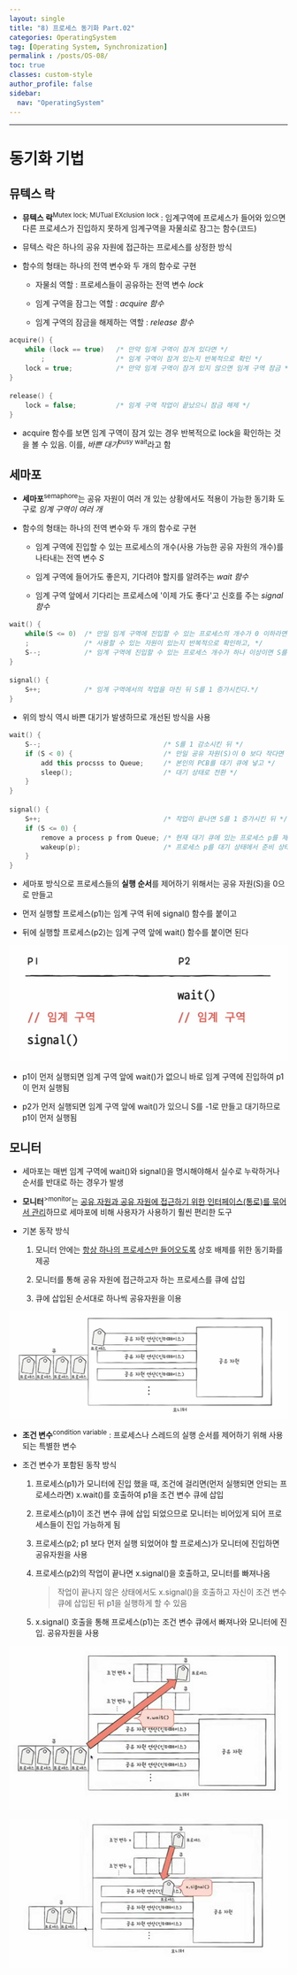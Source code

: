 ```yaml
---
layout: single
title: "8) 프로세스 동기화 Part.02"
categories: OperatingSystem
tag: [Operating System, Synchronization]
permalink : /posts/OS-08/
toc: true
classes: custom-style
author_profile: false
sidebar:
  nav: "OperatingSystem"
---
```


<hr>

# 동기화 기법

## 뮤텍스 락

- **뮤텍스 락**<sup>Mutex lock; MUTual EXclusion lock </sup> : 임계구역에 프로세스가 들어와 있으면 다른 프로세스가 진입하지 못하게 임계구역을 자물쇠로 잠그는 함수(코드)  

- 뮤텍스 락은 하나의 공유 자원에 접근하는 프로세스를 상정한 방식



- 함수의 형태는 하나의 전역 변수와 두 개의 함수로 구현  

    - 자물쇠 역할 : 프로세스들이 공유하는 전역 변수 *lock*

    - 임계 구역을 잠그는 역할 : *acquire 함수*

    - 임계 구역의 잠금을 해제하는 역할 : *release 함수*

```cpp
acquire() {
    while (lock == true)   /* 만약 임계 구역이 잠겨 있다면 */
        ;                  /* 임계 구역이 잠겨 있는지 반복적으로 확인 */
    lock = true;           /* 만약 임계 구역이 잠겨 있지 않으면 임계 구역 잠금 */
}

release() {
    lock = false;          /* 임계 구역 작업이 끝났으니 잠금 해제 */
}
```

- acquire 함수를 보면 임계 구역이 잠겨 있는 경우 반복적으로 lock을 확인하는 것을 볼 수 있음. 이를, *바쁜 대기*<sup>busy wait</sup>라고 함


## 세마포

- **세마포**<sup>semaphore</sup>는 공유 자원이 여러 개 있는 상황에서도 적용이 가능한 동기화 도구로 *임계 구역이 여러 개*

- 함수의 형태는 하나의 전역 변수와 두 개의 함수로 구현  

    - 임계 구역에 진입할 수 있는 프로세스의 개수(사용 가능한 공유 자원의 개수)를 나타내는 전역 변수 *S*

    - 임계 구역에 들어가도 좋은지, 기다려야 할지를 알려주는 *wait 함수*

    - 임계 구역 앞에서 기다리는 프로세스에 '이제 가도 좋다'고 신호를 주는 *signal 함수*

```cpp
wait() {
    while(S <= 0)  /* 만일 임계 구역에 진입할 수 있는 프로세스의 개수가 0 이하라면 */
    ;              /* 사용할 수 있는 자원이 있는지 반복적으로 확인하고, */
    S--;           /* 임계 구역에 진입할 수 있는 프로세스 개수가 하나 이상이면 S를 1 감소시키고 임계 구역에 진입 */
}

signal() {
    S++;           /* 임계 구역에서의 작업을 마친 뒤 S를 1 증가시킨다.*/
}
```

- 위의 방식 역시 바쁜 대기가 발생하므로 개선된 방식을 사용

```cpp
wait() {
    S--;                               /* S를 1 감소시킨 뒤 */
    if (S < 0) {                       /* 만일 공유 자원(S)이 0 보다 작다면 */
        add this procsss to Queue;     /* 본인의 PCB를 대기 큐에 넣고 */
        sleep();                       /* 대기 상태로 전환 */
    }
}

signal() {
    S++;                               /* 작업이 끝나면 S를 1 증가시킨 뒤 */
    if (S <= 0) {                      
        remove a process p from Queue; /* 현재 대기 큐에 있는 프로세스 p를 제거한 후 */
        wakeup(p);                     /* 프로세스 p를 대기 상태에서 준비 상태로 만든다 */
    }
}
```

- 세마포 방식으로 프로세스들의 **실행 순서**를 제어하기 위해서는 공유 자원(S)을 0으로 만들고

- 먼저 실행할 프로세스(p1)는 임계 구역 뒤에 signal() 함수를 붙이고

- 뒤에 실행할 프로세스(p2)는 임계 구역 앞에 wait() 함수를 붙이면 된다

![image](../../assets/images/OperatingSystem/Synchronization02-1.png)

- p1이 먼저 실행되면 임계 구역 앞에 wait()가 없으니 바로 임계 구역에 진입하여 p1이 먼저 실행됨

- p2가 먼저 실행되면 임계 구역 앞에 wait()가 있으니 S를 -1로 만들고 대기하므로 p1이 먼저 실행됨

## 모니터

- 세마포는 매번 임계 구역에 wait()와 signal()을 명시해야해서 실수로 누락하거나 순서를 반대로 하는 경우가 발생

- **모니터**<sup>>monitor</sup>는 <u>공유 자원과 공유 자원에 접근하기 위한 인터페이스(통로)를 묶어서 관리</u>하므로 세마포에 비해 사용자가 사용하기 훨씬 편리한 도구

- 기본 동작 방식

    1. 모니터 안에는 <u>항상 하나의 프로세스만 들어오도록</u> 상호 배제를 위한 동기화를 제공

    2. 모니터를 통해 공유 자원에 접근하고자 하는 프로세스를 큐에 삽입

    3. 큐에 삽입된 순서대로 하나씩 공유자원을 이용

![image](../../assets/images/OperatingSystem/Synchronization-02-2.png)

- **조건 변수**<sup>condition variable</sup> : 프로세스나 스레드의 실행 순서를 제어하기 위해 사용되는 특별한 변수

- 조건 변수가 포함된 동작 방식

    1. 프로세스(p1)가 모니터에 진입 했을 때, 조건에 걸리면(먼저 실행되면 안되는 프로세스라면) x.wait()를 호출하여 p1을 조건 변수 큐에 삽입

    2. 프로세스(p1)이 조건 변수 큐에 삽입 되었으므로 모니터는 비어있게 되어 프로세스들이 진입 가능하게 됨

    3. 프로세스(p2; p1 보다 먼저 실행 되었어야 할 프로세스)가 모니터에 진입하면 공유자원을 사용

    4. 프로세스(p2)의 작업이 끝나면 x.signal()을 호출하고, 모니터를 빠져나옴
    
        > 작업이 끝나지 않은 상태에서도 x.signal()을 호출하고 자신이 조건 변수 큐에 삽입된 뒤 p1을 실행하게 할 수 있음

    5. x.signal() 호출을 통해 프로세스(p1)는 조건 변수 큐에서 빠져나와 모니터에 진입. 공유자원을 사용 

![image](../../assets/images/OperatingSystem/Synchronization-02-3.png)

![image](../../assets/images/OperatingSystem/Synchronization-02-4.png)
